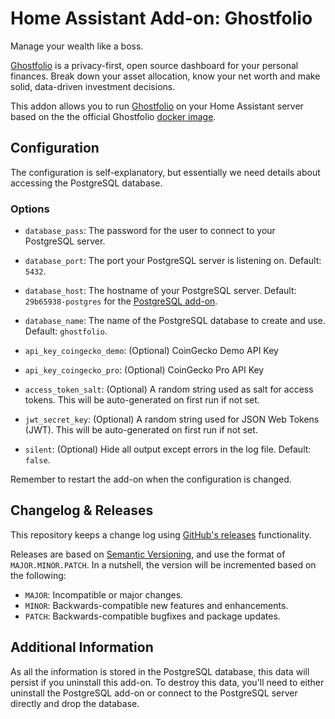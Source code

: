 # Home Assistant Add-on: Ghostfolio

Manage your wealth like a boss.

[Ghostfolio][ghostfolio] is a privacy-first, open source dashboard for your personal finances.
Break down your asset allocation, know your net worth and make solid, data-driven investment decisions.

This addon allows you to run [Ghostfolio][ghostfolio] on your Home Assistant server based on the the official Ghostfolio [docker image][docker].

## Configuration

The configuration is self-explanatory, but essentially we need details about accessing the PostgreSQL database.

### Options

- `database_pass`: The password for the user to connect to your PostgreSQL server.

- `database_port`: The port your PostgreSQL server is listening on. Default: `5432`.

- `database_host`: The hostname of your PostgreSQL server. Default: `29b65938-postgres` for the [PostgreSQL add-on][postgres].

- `database_name`: The name of the PostgreSQL database to create and use. Default: `ghostfolio`.

- `api_key_coingecko_demo`: (Optional) CoinGecko Demo API Key

- `api_key_coingecko_pro`: (Optional) CoinGecko Pro API Key

- `access_token_salt`: (Optional) A random string used as salt for access tokens.
  This will be auto-generated on first run if not set.

- `jwt_secret_key`: (Optional) A random string used for JSON Web Tokens (JWT).
  This will be auto-generated on first run if not set.

- `silent`: (Optional) Hide all output except errors in the log file. Default: `false`.

Remember to restart the add-on when the configuration is changed.

## Changelog & Releases

This repository keeps a change log using [GitHub's releases][releases] functionality.

Releases are based on [Semantic Versioning][semver], and use the format of `MAJOR.MINOR.PATCH`.
In a nutshell, the version will be incremented based on the following:

- `MAJOR`: Incompatible or major changes.
- `MINOR`: Backwards-compatible new features and enhancements.
- `PATCH`: Backwards-compatible bugfixes and package updates.

## Additional Information

As all the information is stored in the PostgreSQL database, this data will persist if you uninstall this add-on.
To destroy this data, you'll need to either uninstall the PostgreSQL add-on or connect to the PostgreSQL server directly and drop the database.

[docker]: https://hub.docker.com/r/ghostfolio/ghostfolio
[ghostfolio]: https://ghostfol.io
[postgres]: https://github.com/matt-FFFFFF/hassio-addon-postgres
[releases]: https://github.com/lildude/ha-addon-ghostfolio/releases
[semver]: https://semver.org/spec/v2.0.0.html
